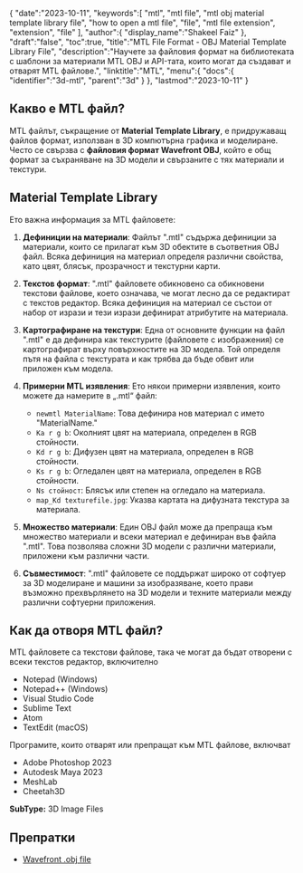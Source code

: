 {
   "date":"2023-10-11",
   "keywords":[
      "mtl",
      "mtl file",
      "mtl obj material template library file",
      "how to open a mtl file",
      "file",
      "mtl file extension",
      "extension",
      "file"
   ],
   "author":{
      "display_name":"Shakeel Faiz"
   },
   "draft":"false",
   "toc":true,
   "title":"MTL File Format - OBJ Material Template Library File",
   "description":"Научете за файловия формат на библиотеката с шаблони за материали MTL OBJ и API-тата, които могат да създават и отварят MTL файлове.",
   "linktitle":"MTL",
   "menu":{
      "docs":{
         "identifier":"3d-mtl",
         "parent":"3d"
      }
   },
   "lastmod":"2023-10-11"
}

## Какво е MTL файл?

MTL файлът, съкращение от **Material Template Library**, е придружаващ файлов формат, използван в 3D компютърна графика и моделиране. Често се свързва с **файловия формат Wavefront OBJ**, който е общ формат за съхраняване на 3D модели и свързаните с тях материали и текстури.

## Material Template Library

Ето важна информация за MTL файловете:

1. **Дефиниции на материали**: Файлът ".mtl" съдържа дефиниции за материали, които се прилагат към 3D обектите в съответния OBJ файл. Всяка дефиниция на материал определя различни свойства, като цвят, блясък, прозрачност и текстурни карти.
    
2. **Текстов формат**: ".mtl" файловете обикновено са обикновени текстови файлове, което означава, че могат лесно да се редактират с текстов редактор. Всяка дефиниция на материал се състои от набор от изрази и тези изрази дефинират атрибутите на материала.
    
3. **Картографиране на текстури**: Една от основните функции на файл ".mtl" е да дефинира как текстурите (файловете с изображения) се картографират върху повърхностите на 3D модела. Той определя пътя на файла с текстурата и как трябва да бъде обвит или приложен към модела.
    
4. **Примерни MTL изявления**: Ето някои примерни изявления, които можете да намерите в „.mtl“ файл:
    
     - `newmtl MaterialName`: Това дефинира нов материал с името "MaterialName."
     - `Ka r g b`: Околният цвят на материала, определен в RGB стойности.
     - `Kd r g b`: Дифузен цвят на материала, определен в RGB стойности.
     - `Ks r g b`: Огледален цвят на материала, определен в RGB стойности.
     - `Ns стойност`: Блясък или степен на огледало на материала.
     - `map_Kd texturefile.jpg`: Указва картата на дифузната текстура за материала.
5. **Множество материали**: Един OBJ файл може да препраща към множество материали и всеки материал е дефиниран във файла ".mtl". Това позволява сложни 3D модели с различни материали, приложени към различни части.
    
6. **Съвместимост**: ".mtl" файловете се поддържат широко от софтуер за 3D моделиране и машини за изобразяване, което прави възможно прехвърлянето на 3D модели и техните материали между различни софтуерни приложения.

## Как да отворя MTL файл?

MTL файловете са текстови файлове, така че могат да бъдат отворени с всеки текстов редактор, включително

- Notepad (Windows)
- Notepad++ (Windows)
- Visual Studio Code
- Sublime Text
- Atom
- TextEdit (macOS)

Програмите, които отварят или препращат към MTL файлове, включват

- Adobe Photoshop 2023
- Autodesk Maya 2023
- MeshLab
- Cheetah3D

**SubType:** 3D Image Files

## Препратки
* [Wavefront .obj file](https://en.wikipedia.org/wiki/Wavefront_.obj_file)